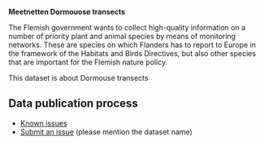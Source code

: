 **Meetnetten Dormouose transects**

The Flemish government wants to collect high-quality information on a number of priority plant and animal species by means of monitoring networks. These are species on which Flanders has to report to Europe in the framework of the Habitats and Birds Directives, but also other species that are important for the Flemish nature policy.

This dataset is about Dormouse transects

## Data publication process

* [Known issues](https://github.com/inbo/soortenmeetnetten-events/labels/meetnetten-17-dormouse-transects/)
* [Submit an issue](https://github.com/inbo/soortenmeetnetten-events/issues/new) (please mention the dataset name)